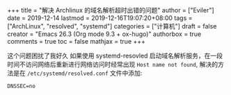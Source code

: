 +++
title = "解决 Archlinux 的域名解析超时出错的问题"
author = ["Eviler"]
date = 2019-12-14
lastmod = 2019-12-16T19:07:20+08:00
tags = ["ArchLinux", "resolved", "systemd"]
categories = ["计算机"]
draft = false
creator = "Emacs 26.3 (Org mode 9.3 + ox-hugo)"
authorbox = true
comments = true
toc = false
mathjax = true
+++

这个问题困扰了我好久 如果使用 systemd-resovled 启动域名解析服务，在一段时间不访问网络后重新进行网络访问时经常出现 `Host name not found`, 解决的方法是在
`/etc/systemd/resolved.conf`
文件中添加:

```text
DNSSEC=no
```
